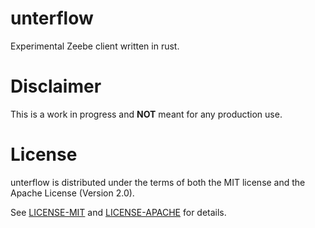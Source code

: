 # unterflow

Experimental Zeebe client written in rust.

# Disclaimer
This is a work in progress and **NOT** meant for any production use.

# License

unterflow is distributed under the terms of both the MIT license and the Apache License (Version 2.0).

See [LICENSE-MIT](/LICENSE-MIT) and [LICENSE-APACHE](/LICENSE-APACHE) for details.
